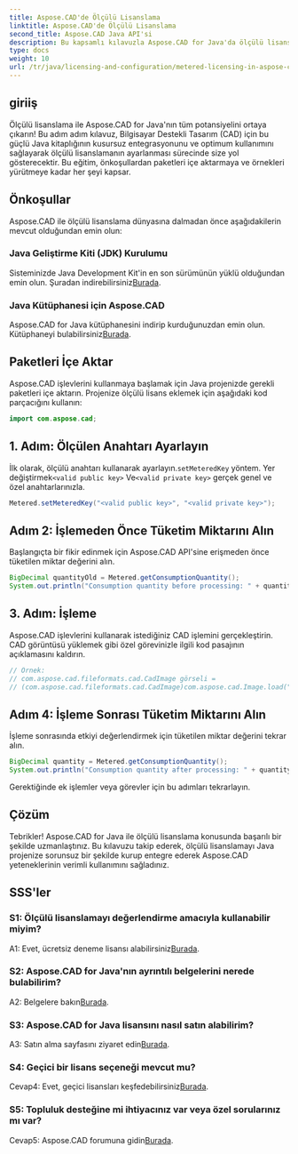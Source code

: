 ```yaml
---
title: Aspose.CAD'de Ölçülü Lisanslama
linktitle: Aspose.CAD'de Ölçülü Lisanslama
second_title: Aspose.CAD Java API'si
description: Bu kapsamlı kılavuzla Aspose.CAD for Java'da ölçülü lisanslamada nasıl uzmanlaşacağınızı öğrenin. Verimlilik ve maliyet etkinliği için CAD işlemenizi optimize edin.
type: docs
weight: 10
url: /tr/java/licensing-and-configuration/metered-licensing-in-aspose-cad/
---
```

## giriiş

Ölçülü lisanslama ile Aspose.CAD for Java'nın tüm potansiyelini ortaya çıkarın! Bu adım adım kılavuz, Bilgisayar Destekli Tasarım (CAD) için bu güçlü Java kitaplığının kusursuz entegrasyonunu ve optimum kullanımını sağlayarak ölçülü lisanslamanın ayarlanması sürecinde size yol gösterecektir. Bu eğitim, önkoşullardan paketleri içe aktarmaya ve örnekleri yürütmeye kadar her şeyi kapsar.

## Önkoşullar

Aspose.CAD ile ölçülü lisanslama dünyasına dalmadan önce aşağıdakilerin mevcut olduğundan emin olun:

### Java Geliştirme Kiti (JDK) Kurulumu

 Sisteminizde Java Development Kit'in en son sürümünün yüklü olduğundan emin olun. Şuradan indirebilirsiniz[Burada](https://www.oracle.com/java/technologies/javase-downloads.html).

### Java Kütüphanesi için Aspose.CAD

 Aspose.CAD for Java kütüphanesini indirip kurduğunuzdan emin olun. Kütüphaneyi bulabilirsiniz[Burada](https://releases.aspose.com/cad/java/).

## Paketleri İçe Aktar

Aspose.CAD işlevlerini kullanmaya başlamak için Java projenizde gerekli paketleri içe aktarın. Projenize ölçülü lisans eklemek için aşağıdaki kod parçacığını kullanın:

```java
import com.aspose.cad;
```

## 1. Adım: Ölçülen Anahtarı Ayarlayın

 İlk olarak, ölçülü anahtarı kullanarak ayarlayın.`setMeteredKey` yöntem. Yer değiştirmek`<valid public key>` Ve`<valid private key>` gerçek genel ve özel anahtarlarınızla.

```java
Metered.setMeteredKey("<valid public key>", "<valid private key>");
```

## Adım 2: İşlemeden Önce Tüketim Miktarını Alın

Başlangıçta bir fikir edinmek için Aspose.CAD API'sine erişmeden önce tüketilen miktar değerini alın.

```java
BigDecimal quantityOld = Metered.getConsumptionQuantity();
System.out.println("Consumption quantity before processing: " + quantityOld);
```

## 3. Adım: İşleme

Aspose.CAD işlevlerini kullanarak istediğiniz CAD işlemini gerçekleştirin. CAD görüntüsü yüklemek gibi özel görevinizle ilgili kod pasajının açıklamasını kaldırın.

```java
// Örnek:
// com.aspose.cad.fileformats.cad.CadImage görseli =
// (com.aspose.cad.fileformats.cad.CadImage)com.aspose.cad.Image.load("BlockRefDgn.dwg");
```

## Adım 4: İşleme Sonrası Tüketim Miktarını Alın

İşleme sonrasında etkiyi değerlendirmek için tüketilen miktar değerini tekrar alın.

```java
BigDecimal quantity = Metered.getConsumptionQuantity();
System.out.println("Consumption quantity after processing: " + quantity);
```

Gerektiğinde ek işlemler veya görevler için bu adımları tekrarlayın.

## Çözüm

Tebrikler! Aspose.CAD for Java ile ölçülü lisanslama konusunda başarılı bir şekilde uzmanlaştınız. Bu kılavuzu takip ederek, ölçülü lisanslamayı Java projenize sorunsuz bir şekilde kurup entegre ederek Aspose.CAD yeteneklerinin verimli kullanımını sağladınız.

## SSS'ler

### S1: Ölçülü lisanslamayı değerlendirme amacıyla kullanabilir miyim?

 A1: Evet, ücretsiz deneme lisansı alabilirsiniz[Burada](https://releases.aspose.com/).

### S2: Aspose.CAD for Java'nın ayrıntılı belgelerini nerede bulabilirim?

 A2: Belgelere bakın[Burada](https://reference.aspose.com/cad/java/).

### S3: Aspose.CAD for Java lisansını nasıl satın alabilirim?

 A3: Satın alma sayfasını ziyaret edin[Burada](https://purchase.aspose.com/buy).

### S4: Geçici bir lisans seçeneği mevcut mu?

 Cevap4: Evet, geçici lisansları keşfedebilirsiniz[Burada](https://purchase.aspose.com/temporary-license/).

### S5: Topluluk desteğine mi ihtiyacınız var veya özel sorularınız mı var?

 Cevap5: Aspose.CAD forumuna gidin[Burada](https://forum.aspose.com/c/cad/19).